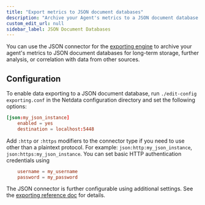 ```yaml
---
title: "Export metrics to JSON document databases"
description: "Archive your Agent's metrics to a JSON document database for long-term storage, further analysis, or correlation with data from other sources."
custom_edit_url: null
sidebar_label: JSON Document Databases
---
```




You can use the JSON connector for the [exporting engine](/docs/agent/exporting) to archive your agent's metrics to JSON
document databases for long-term storage, further analysis, or correlation with data from other sources.

## Configuration

To enable data exporting to a JSON document database, run `./edit-config exporting.conf` in the Netdata configuration
directory and set the following options:

```conf
[json:my_json_instance]
    enabled = yes
    destination = localhost:5448
```

Add `:http` or `:https` modifiers to the connector type if you need to use other than a plaintext protocol. For example: `json:http:my_json_instance`,
`json:https:my_json_instance`. You can set basic HTTP authentication credentials using

```conf
    username = my_username
    password = my_password
```

The JSON connector is further configurable using additional settings. See the [exporting reference
doc](/docs/agent/exporting#options) for details.


